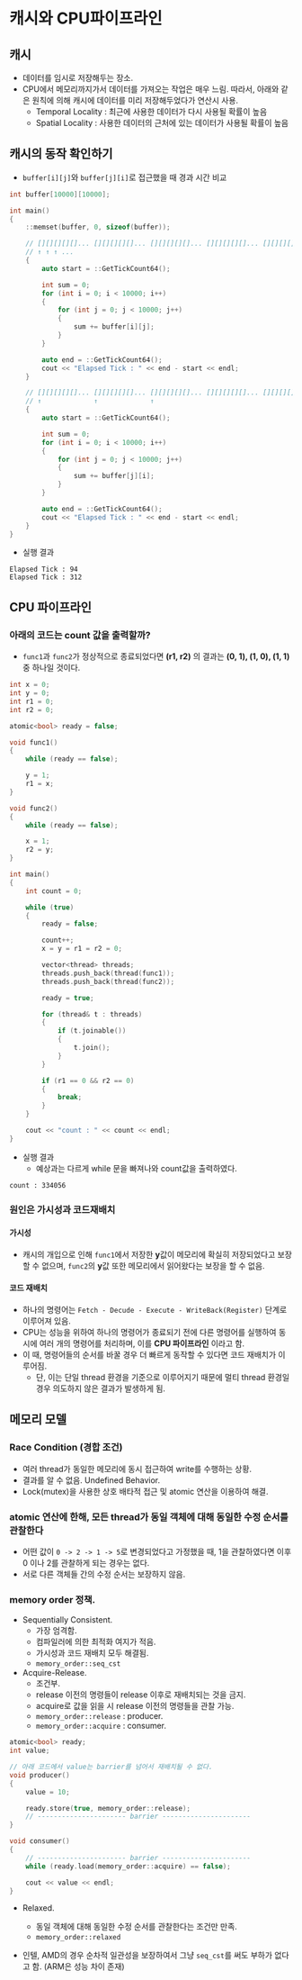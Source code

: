 # 캐시와 CPU파이프라인
## 캐시
- 데이터를 임시로 저장해두는 장소.
- CPU에서 메모리까지가서 데이터를 가져오는 작업은 매우 느림. 따라서, 아래와 같은 원칙에 의해 캐시에 데이터를 미리 저장해두었다가 연산시 사용.
  - Temporal Locality : 최근에 사용한 데이터가 다시 사용될 확률이 높음
  - Spatial Locality : 사용한 데이터의 근처에 있는 데이터가 사용될 확률이 높음
## 캐시의 동작 확인하기
- `buffer[i][j]`와 `buffer[j][i]`로 접근했을 때 경과 시간 비교
```c++
int buffer[10000][10000];

int main()
{
    ::memset(buffer, 0, sizeof(buffer));

    // [][][][][]... [][][][][]... [][][][][]... [][][][][]... [][][][][]...
    // ↑ ↑ ↑ ...
    {
        auto start = ::GetTickCount64();

        int sum = 0;
        for (int i = 0; i < 10000; i++)
        {
            for (int j = 0; j < 10000; j++)
            {
                sum += buffer[i][j];
            }
        }

        auto end = ::GetTickCount64();
        cout << "Elapsed Tick : " << end - start << endl;
    }

    // [][][][][]... [][][][][]... [][][][][]... [][][][][]... [][][][][]...
    // ↑             ↑             ↑ 
    {
        auto start = ::GetTickCount64();

        int sum = 0;
        for (int i = 0; i < 10000; i++)
        {
            for (int j = 0; j < 10000; j++)
            {
                sum += buffer[j][i];
            }
        }

        auto end = ::GetTickCount64();
        cout << "Elapsed Tick : " << end - start << endl;
    }
}
```
- 실행 결과
```
Elapsed Tick : 94
Elapsed Tick : 312
```

## CPU 파이프라인
### 아래의 코드는 count 값을 출력할까?
- `func1`과 `func2`가 정상적으로 종료되었다면 **(r1, r2)** 의 결과는 **(0, 1), (1, 0), (1, 1)** 중 하나일 것이다.
```c++
int x = 0;
int y = 0;
int r1 = 0;
int r2 = 0;

atomic<bool> ready = false;

void func1()
{
    while (ready == false);

    y = 1;
    r1 = x;
}

void func2()
{
    while (ready == false);

    x = 1;
    r2 = y;
}

int main()
{
    int count = 0;

    while (true)
    {
        ready = false;

        count++;
        x = y = r1 = r2 = 0;

        vector<thread> threads;
        threads.push_back(thread(func1));
        threads.push_back(thread(func2));

        ready = true;

        for (thread& t : threads)
        {
            if (t.joinable())
            {
                t.join();
            }
        }

        if (r1 == 0 && r2 == 0)
        {
            break;
        }
    }

    cout << "count : " << count << endl;
}
```
- 실행 결과
  - 예상과는 다르게 while 문을 빠져나와 count값을 출력하였다.
```
count : 334056
```
### 원인은 가시성과 코드재배치
#### 가시성
- 캐시의 개입으로 인해 `func1`에서 저장한 **y**값이 메모리에 확실히 저장되었다고 보장할 수 없으며, `func2`의 **y**값 또한 메모리에서 읽어왔다는 보장을 할 수 없음.
#### 코드 재배치
- 하나의 명령어는 `Fetch - Decude - Execute - WriteBack(Register)` 단계로 이루어져 있음.
- CPU는 성능을 위하여 하나의 명령어가 종료되기 전에 다른 명령어를 실행하여 동시에 여러 개의 명령어를 처리하며, 이를 **CPU 파이프라인** 이라고 함.
- 이 때, 명령어들의 순서를 바꿀 경우 더 빠르게 동작할 수 있다면 코드 재배치가 이루어짐.
  - 단, 이는 단일 thread 환경을 기준으로 이루어지기 때문에 멀티 thread 환경일 경우 의도하지 않은 결과가 발생하게 됨.

## 메모리 모델
### Race Condition (경합 조건)
- 여러 thread가 동일한 메모리에 동시 접근하여 write를 수행하는 상황.
- 결과를 알 수 없음. Undefined Behavior.
- Lock(mutex)을 사용한 상호 배타적 접근 및 atomic 연산을 이용하여 해결.
### atomic 연산에 한해, 모든 thread가 동일 객체에 대해 동일한 수정 순서를 관찰한다
- 어떤 값이 `0 -> 2 -> 1 -> 5`로 변경되었다고 가정했을 때, 1을 관찰하였다면 이후 0 이나 2를 관찰하게 되는 경우는 없다.
- 서로 다른 객체들 간의 수정 순서는 보장하지 않음.
### memory order 정책.
- Sequentially Consistent.
  - 가장 엄격함.
  - 컴파일러에 의한 최적화 여지가 적음.
  - 가시성과 코드 재배치 모두 해결됨.
  - `memory_order::seq_cst`
- Acquire-Release.
  - 조건부.
  - release 이전의 명령들이 release 이후로 재배치되는 것을 금지.
  - acquire로 값을 읽을 시 release 이전의 명령들을 관찰 가능.
  - `memory_order::release` : producer.
  - `memory_order::acquire` : consumer.
```c++
atomic<bool> ready;
int value;

// 아래 코드에서 value는 barrier를 넘어서 재배치될 수 없다.
void producer()
{
    value = 10;

    ready.store(true, memory_order::release);
    // ---------------------- barrier ----------------------
}

void consumer()
{
    // ---------------------- barrier ----------------------
    while (ready.load(memory_order::acquire) == false);

    cout << value << endl;
}
```
- Relaxed.
  - 동일 객체에 대해 동일한 수정 순서를 관찰한다는 조건만 만족.
  - `memory_order::relaxed`
 
- 인텔, AMD의 경우 순차적 일관성을 보장하여서 그냥 `seq_cst`를 써도 부하가 없다고 함. (ARM은 성능 차이 존재)
